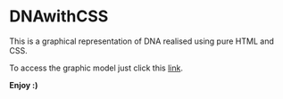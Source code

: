 # DNAwithCSS

This is a graphical representation of DNA realised using pure HTML and CSS.

To access the graphic model just click this [link](https://amantini1997.github.io/DNAwithCSS/).

**Enjoy :)**
